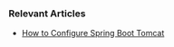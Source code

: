 ### Relevant Articles

- [How to Configure Spring Boot Tomcat](https://www.baeldung.com/spring-boot-configure-tomcat)